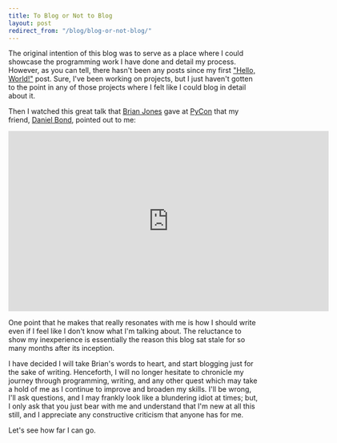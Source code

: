 ```yaml
---
title: To Blog or Not to Blog
layout: post
redirect_from: "/blog/blog-or-not-blog/"
---
```



The original intention of this blog was to serve as a place where I could
showcase the programming work I have done and detail my process. However, as
you can tell, there hasn't been any posts since my first ["Hello,
World!"](/2012/12/03/hello-world) post. Sure, I've been working on projects, but I
just haven't gotten to the point in any of those projects where I felt like I
could blog in detail about it.
<!--excerpt-->

Then I watched this great talk that [Brian
Jones](http://pyvideo.org/speaker/352/brian-k-jones) gave at
[PyCon](http://pycon.org) that my friend, [Daniel Bond](http://dbond.cc/),
pointed out to me:

<div class="video-container"><iframe width="640" height="360"
src="http://www.youtube.com/embed/BBfW3m3TK0w?feature=player_embedded"
frameborder="0" allowfullscreen></iframe></div>

One point that he makes that really resonates with me is how I should write
even if I feel like I don't know what I'm talking about. The reluctance to show
my inexperience is essentially the reason this blog sat stale for so many
months after its inception.

I have decided I will take Brian's words to heart, and start blogging just for
the sake of writing. Henceforth, I will no longer hesitate to chronicle my
journey through programming, writing, and any other quest which may take a hold
of me as I continue to improve and broaden my skills. I'll be wrong, I'll ask
questions, and I may frankly look like a blundering idiot at times; but, I only
ask that you just bear with me and understand that I'm new at all this still,
and I appreciate any constructive criticism that anyone has for me.

Let's see how far I can go.
